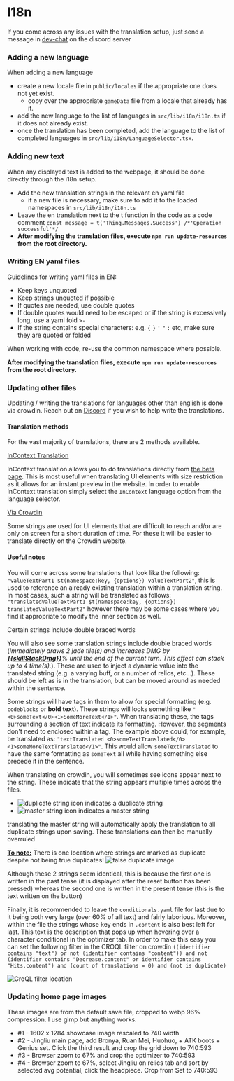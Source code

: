 # I18n

If you come across any issues with the translation setup, just send a message
in [dev-chat](https://discord.com/channels/800607517074784256/1198367043167195246) on the discord server

### Adding a new language

When adding a new language

- create a new locale file in `public/locales` if the appropriate one does not yet exist.
  - copy over the appropriate `gameData` file from a locale that already has it.
- add the new language to the list of languages in `src/lib/i18n/i18n.ts` if it does not already exist.
- once the translation has been completed, add the language to the list of completed languages in
  `src/lib/i18n/LanguageSelector.tsx`.

### Adding new text

When any displayed text is added to the webpage, it should be done directly through the i18n setup.

- Add the new translation strings in the relevant en yaml file
  - if a new file is necessary, make sure to add it to the loaded namespaces in `src/lib/i18n/i18n.ts`
- Leave the en translation next to the t function in the code as a code comment
  `const message = t('Thing.Messages.Success') /*'Operation successful'*/`
- **After modifying the translation files, execute `npm run update-resources` from the root directory.**

### Writing EN yaml files

Guidelines for writing yaml files in EN:

- Keep keys unquoted
- Keep strings unquoted if possible
- If quotes are needed, use double quotes
- If double quotes would need to be escaped or if the string is excessively long, use a yaml fold `>-`
- If the string contains special characters: e.g. `{` `}` `'` `"` `:` etc, make sure they are quoted or folded

When working with code, re-use the common namespace where possible.

**After modifying the translation files, execute `npm run update-resources` from the root directory.**

### Updating other files

Updating / writing the translations for languages other than english is done via crowdin.
Reach out on [Discord](https://discord.gg/YHCCaXEhfV) if you wish to help write the translations.

#### Translation methods

For the vast majority of translations, there are 2 methods available.

<u>InContext Translation</u>

InContext translation allows you to do translations directly from [the beta page](https://fribbels.github.io/dreary-quibbles). This is most useful when
translating UI elements with size restriction as it allows for an instant preview in the website. In order to enable InContext translation simply select the
`InContext` language option from the language selector.

<u>Via Crowdin</u>

Some strings are used for UI elements that are difficult to reach and/or are only on screen for a short duration of time. For these it will be easier to
translate directly on the Crowdin website.

#### Useful notes

You will come across some translations that look like the following:
`"valueTextPart1 $t(namespace:key, {options}) valueTextPart2"`, this is used to reference an already existing
translation within a translation string.
In most cases, such a string will be translated as follows:
`"translatedValueTextPart1 $t(namespace:key, {options}) translatedValueTextPart2"`
however there may be some cases where you find it appropriate to modify the inner section as well.

Certain strings include double braced words

You will also see some translation strings include double braced words (_Immediately draws 2 jade tile(s) and increases
DMG by <u>**{{skillStackDmg}}**</u>% until the end of the current turn. This effect can stack up to 4 time(s)._).
These are used to inject a dynamic value into the translated string (e.g. a varying buff, or a number of relics,
etc...).
These should be left as is in the translation, but can be moved around as needed within the sentence.

Some strings will have tags in them to allow for special formatting (e.g. `codeblocks` or **bold text**).
These strings will looks something like `"<0>someText</0><1>SomeMoreText</1>"`.
When translating these, the tags surrounding a section of text indicate its formatting.
However, the segments don't need to enclosed within a tag. The example above could, for example, be translated as:
`"textTranslated <0>someTextTranslated</0><1>someMoreTextTranslated</1>"`.
This would allow `someTextTranslated` to have the same formatting as `someText` all while having something else precede
it in the sentence.

When translating on crowdin, you will sometimes see icons appear next to the string. These indicate that the string appears multiple times across the files.

- ![duplicate string icon](https://github.com/user-attachments/assets/a2c491ad-966b-427c-af79-c469a0d7dced) indicates a duplicate string
- ![master string icon](https://github.com/user-attachments/assets/b6ce42d3-b148-4254-88e4-2c194dde13a8) indicates a master string

translating the master string will automatically apply the translation to all duplicate strings upon saving. These translations can then be manually overruled

<u>**To note:**</u> There is one location where strings are marked as duplicate despite not being true duplicates!
![false duplicate image](https://github.com/user-attachments/assets/58c5612a-1f75-4597-aa4f-7a44d1848b21)

Although these 2 strings seem identical, this is because the first one is written in the past tense (it is displayed after the reset button has been pressed)
whereas the second one is written in the present tense (this is the text written on the button)

Finally, it is recommended to leave the `conditionals.yaml` file for last due to it being both very large (over 60% of all text) and fairly laborious. Moreover,
within the file the strings whose key ends in `.content` is also best left for last. This text is the description that pops up when hovering over a character
conditional in the optimizer tab. In order to make this easy you can set the following filter in the CROQL filter on crowdin
`((identifier contains "text") or not (identifier contains "content")) and not (identifier contains "Decrease.content" or identifier contains "Hits.content") and (count of translations = 0) and (not is duplicate)`

![CroQL filter location](https://github.com/user-attachments/assets/4bae862c-8c29-4c81-b5e1-208bc1940ea0)

### Updating home page images

These images are from the default save file, cropped to webp 96% compression. I use gimp but anything works.

- #1 - 1602 x 1284 showcase image rescaled to 740 width
- #2 - Jingliu main page, add Bronya, Ruan Mei, Huohuo, + ATK boots + Genius set. Click the third result and crop the
  grid down to 740:593
- #3 - Browser zoom to 67% and crop the optimizer to 740:593
- #4 - Browser zoom to 67%, select Jingliu on relics tab and sort by selected avg potential, click the headpiece. Crop
  from Set to 740:593
